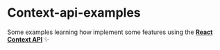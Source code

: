 # Context-api-examples

Some examples learning how implement some features using the **[React Context API](https://reactjs.org/docs/context.html)** ✨